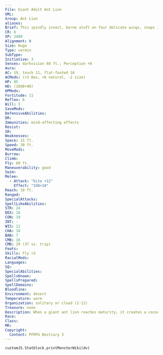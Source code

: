 ```yaml
---
File: Giant Adult Ant Lion
URL: 
Group: Ant Lion
aliases: 
Brief: This spindly insect, borne aloft on four delicate wings, snaps its mandibles in obvious hunger.
CR: 6
XP: 2400
Alignment: N
Size: Huge
Type: vermin
SubType: 
Initiative: 3
Senses: darkvision 60 ft.; Perception +0
Aura: 
AC: 19, touch 11, flat-footed 16
ACMods: (+3 Dex, +8 natural, -2 size)
HP: 85
HD: (10d8+40)
HPMods: 
Fortitude: 11
Reflex: 6
Will: 3
SaveMods: 
DefensiveAbilities: 
DR: 
Immunities: mind-affecting effects
Resist: 
SR: 
Weaknesses: 
Space: 15 ft.
Speed: 30 ft.
MoveMods: 
Burrow: 
Climb: 
Fly: 60 ft.
Maneuverability: good
Swim: 
Melee: 
  - Attack: "bite +12"
    Effect: "3d8+10"
Reach: 10 ft.
Ranged: 
SpecialAttacks: 
SpellLikeAbilities: 
STR: 24
DEX: 16
CON: 19
INT: -
WIS: 11
CHA: 10
BAB: 7
CMB: 16
CMD: 29 (37 vs. trip)
Feats: 
Skills: Fly +3
RacialMods: 
Languages: 
SQ: 
SpecialAbilities: 
SpellsKnown: 
SpellsPrepared: 
SpellDomains: 
Bloodline: 
Environment: desert
Temperature: warm
Organization: solitary or cloud (2-12)
Treasure: none
Description: When a giant ant lion reaches maturity, it creates a cocoon of sand and dirt around itself. Over the course of a month, the ant lion undergoes a dramatic metamorphosis-when it emerges, its body has become elongated and thin and it has gained a set of enormous, lacy wings. Depending on the region, giant adult ant lions are often called giant lacewings, giant damself lies, or giant spindlef lies, but regardless of their regional name, they remain ravenous and deadly, replacing the sand trap cunning of their larval form with swift flight and greater battlefield mobility.
Race: 
Class: 
MR: 
Copyright:
  Content: PFRPG Bestiary 3
---
```

```dataviewjs
customJS.Statblock.printMonsterWiki(dv)
```

